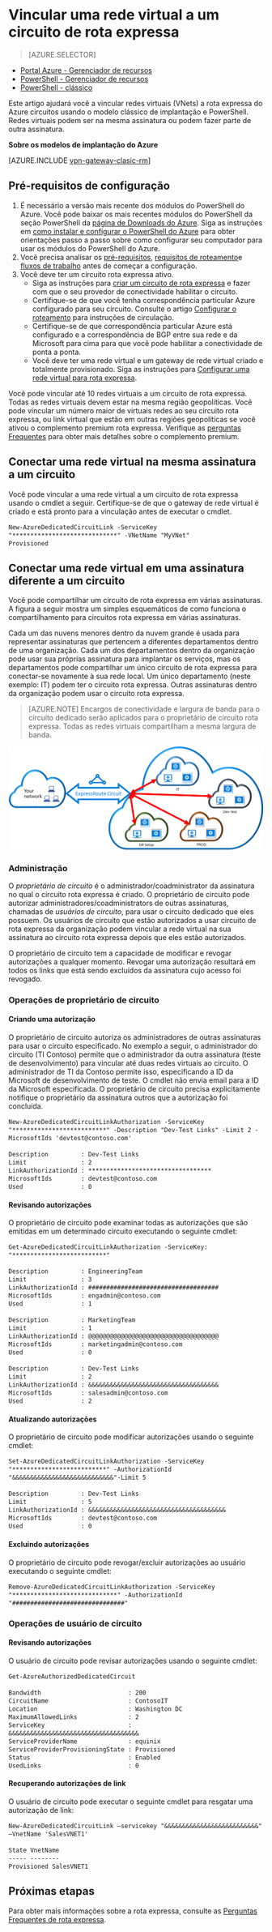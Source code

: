 <properties
   pageTitle="Vincular uma rede virtual a um circuito de rota expressa usando o modelo clássico de implantação e PowerShell | Microsoft Azure"
   description="Este documento fornece uma visão geral de como vincular redes virtuais (VNets) a rota expressa circuitos usando o modelo clássico de implantação e PowerShell."
   services="expressroute"
   documentationCenter="na"
   authors="ganesr"
   manager="carmonm"
   editor=""
   tags="azure-service-management"/>
<tags
   ms.service="expressroute"
   ms.devlang="na"
   ms.topic="article"
   ms.tgt_pltfrm="na"
   ms.workload="infrastructure-services"
   ms.date="10/10/2016"
   ms.author="ganesr" />

# <a name="link-a-virtual-network-to-an-expressroute-circuit"></a>Vincular uma rede virtual a um circuito de rota expressa

> [AZURE.SELECTOR]
- [Portal Azure - Gerenciador de recursos](expressroute-howto-linkvnet-portal-resource-manager.md)
- [PowerShell - Gerenciador de recursos](expressroute-howto-linkvnet-arm.md)
- [PowerShell - clássico](expressroute-howto-linkvnet-classic.md)



Este artigo ajudará você a vincular redes virtuais (VNets) a rota expressa do Azure circuitos usando o modelo clássico de implantação e PowerShell. Redes virtuais podem ser na mesma assinatura ou podem fazer parte de outra assinatura.

**Sobre os modelos de implantação do Azure**

[AZURE.INCLUDE [vpn-gateway-clasic-rm](../../includes/vpn-gateway-classic-rm-include.md)]

## <a name="configuration-prerequisites"></a>Pré-requisitos de configuração

1. É necessário a versão mais recente dos módulos do PowerShell do Azure. Você pode baixar os mais recentes módulos do PowerShell da seção PowerShell da [página de Downloads do Azure](https://azure.microsoft.com/downloads/). Siga as instruções em [como instalar e configurar o PowerShell do Azure](../powershell-install-configure.md) para obter orientações passo a passo sobre como configurar seu computador para usar os módulos do PowerShell do Azure.
2. Você precisa analisar os [pré-requisitos](expressroute-prerequisites.md), [requisitos de roteamento](expressroute-routing.md)e [fluxos de trabalho](expressroute-workflows.md) antes de começar a configuração.
3. Você deve ter um circuito rota expressa ativo.
    - Siga as instruções para [criar um circuito de rota expressa](expressroute-howto-circuit-classic.md) e fazer com que o seu provedor de conectividade habilitar o circuito.
    - Certifique-se de que você tenha correspondência particular Azure configurado para seu circuito. Consulte o artigo [Configurar o roteamento](expressroute-howto-routing-classic.md) para instruções de circulação.
    - Certifique-se de que correspondência particular Azure está configurado e a correspondência de BGP entre sua rede e da Microsoft para cima para que você pode habilitar a conectividade de ponta a ponta.
    - Você deve ter uma rede virtual e um gateway de rede virtual criado e totalmente provisionado. Siga as instruções para [Configurar uma rede virtual para rota expressa](expressroute-howto-vnet-portal-classic.md).

Você pode vincular até 10 redes virtuais a um circuito de rota expressa. Todas as redes virtuais devem estar na mesma região geopolíticas. Você pode vincular um número maior de virtuais redes ao seu circuito rota expressa, ou link virtual que estão em outras regiões geopolíticas se você ativou o complemento premium rota expressa. Verifique as [perguntas Frequentes](expressroute-faqs.md) para obter mais detalhes sobre o complemento premium.

## <a name="connect-a-virtual-network-in-the-same-subscription-to-a-circuit"></a>Conectar uma rede virtual na mesma assinatura a um circuito

Você pode vincular a uma rede virtual a um circuito de rota expressa usando o cmdlet a seguir. Certifique-se de que o gateway de rede virtual é criado e está pronto para a vinculação antes de executar o cmdlet.

    New-AzureDedicatedCircuitLink -ServiceKey "*****************************" -VNetName "MyVNet"
    Provisioned

## <a name="connect-a-virtual-network-in-a-different-subscription-to-a-circuit"></a>Conectar uma rede virtual em uma assinatura diferente a um circuito

Você pode compartilhar um circuito de rota expressa em várias assinaturas. A figura a seguir mostra um simples esquemáticos de como funciona o compartilhamento para circuitos rota expressa em várias assinaturas.

Cada um das nuvens menores dentro da nuvem grande é usada para representar assinaturas que pertencem a diferentes departamentos dentro de uma organização. Cada um dos departamentos dentro da organização pode usar sua próprias assinatura para implantar os serviços, mas os departamentos pode compartilhar um único circuito de rota expressa para conectar-se novamente à sua rede local. Um único departamento (neste exemplo: IT) podem ter o circuito rota expressa. Outras assinaturas dentro da organização podem usar o circuito rota expressa.

>[AZURE.NOTE] Encargos de conectividade e largura de banda para o circuito dedicado serão aplicados para o proprietário de circuito rota expressa. Todas as redes virtuais compartilham a mesma largura de banda.

![Conectividade entre-assinatura](./media/expressroute-howto-linkvnet-classic/cross-subscription.png)

### <a name="administration"></a>Administração

O *proprietário de circuito* é o administrador/coadministrator da assinatura no qual o circuito rota expressa é criado. O proprietário de circuito pode autorizar administradores/coadministrators de outras assinaturas, chamadas de *usuários de circuito*, para usar o circuito dedicado que eles possuem. Os usuários de circuito que estão autorizados a usar circuito de rota expressa da organização podem vincular a rede virtual na sua assinatura ao circuito rota expressa depois que eles estão autorizados.

O proprietário de circuito tem a capacidade de modificar e revogar autorizações a qualquer momento. Revogar uma autorização resultará em todos os links que está sendo excluídos da assinatura cujo acesso foi revogado.

### <a name="circuit-owner-operations"></a>Operações de proprietário de circuito

#### <a name="creating-an-authorization"></a>Criando uma autorização

O proprietário de circuito autoriza os administradores de outras assinaturas para usar o circuito especificado. No exemplo a seguir, o administrador do circuito (TI Contoso) permite que o administrador da outra assinatura (teste de desenvolvimento) para vincular até duas redes virtuais ao circuito. O administrador de TI da Contoso permite isso, especificando a ID da Microsoft de desenvolvimento de teste. O cmdlet não envia email para a ID da Microsoft especificada. O proprietário de circuito precisa explicitamente notifique o proprietário da assinatura outros que a autorização foi concluída.

    New-AzureDedicatedCircuitLinkAuthorization -ServiceKey "**************************" -Description "Dev-Test Links" -Limit 2 -MicrosoftIds 'devtest@contoso.com'

    Description         : Dev-Test Links
    Limit               : 2
    LinkAuthorizationId : **********************************
    MicrosoftIds        : devtest@contoso.com
    Used                : 0

#### <a name="reviewing-authorizations"></a>Revisando autorizações

O proprietário de circuito pode examinar todas as autorizações que são emitidas em um determinado circuito executando o seguinte cmdlet:

    Get-AzureDedicatedCircuitLinkAuthorization -ServiceKey: "**************************"

    Description         : EngineeringTeam
    Limit               : 3
    LinkAuthorizationId : ####################################
    MicrosoftIds        : engadmin@contoso.com
    Used                : 1

    Description         : MarketingTeam
    Limit               : 1
    LinkAuthorizationId : @@@@@@@@@@@@@@@@@@@@@@@@@@@@@@@@@@@@
    MicrosoftIds        : marketingadmin@contoso.com
    Used                : 0

    Description         : Dev-Test Links
    Limit               : 2
    LinkAuthorizationId : &&&&&&&&&&&&&&&&&&&&&&&&&&&&&&&&&&&&
    MicrosoftIds        : salesadmin@contoso.com
    Used                : 2


#### <a name="updating-authorizations"></a>Atualizando autorizações

O proprietário de circuito pode modificar autorizações usando o seguinte cmdlet:

    Set-AzureDedicatedCircuitLinkAuthorization -ServiceKey "**************************" -AuthorizationId "&&&&&&&&&&&&&&&&&&&&&&&&&&&&"-Limit 5

    Description         : Dev-Test Links
    Limit               : 5
    LinkAuthorizationId : &&&&&&&&&&&&&&&&&&&&&&&&&&&&&&&&&&&&&&
    MicrosoftIds        : devtest@contoso.com
    Used                : 0


#### <a name="deleting-authorizations"></a>Excluindo autorizações

O proprietário de circuito pode revogar/excluir autorizações ao usuário executando o seguinte cmdlet:

    Remove-AzureDedicatedCircuitLinkAuthorization -ServiceKey "*****************************" -AuthorizationId "###############################"


### <a name="circuit-user-operations"></a>Operações de usuário de circuito

#### <a name="reviewing-authorizations"></a>Revisando autorizações

O usuário de circuito pode revisar autorizações usando o seguinte cmdlet:

    Get-AzureAuthorizedDedicatedCircuit

    Bandwidth                        : 200
    CircuitName                      : ContosoIT
    Location                         : Washington DC
    MaximumAllowedLinks              : 2
    ServiceKey                       : &&&&&&&&&&&&&&&&&&&&&&&&&&&&&&&&&&&&
    ServiceProviderName              : equinix
    ServiceProviderProvisioningState : Provisioned
    Status                           : Enabled
    UsedLinks                        : 0

#### <a name="redeeming-link-authorizations"></a>Recuperando autorizações de link

O usuário de circuito pode executar o seguinte cmdlet para resgatar uma autorização de link:

    New-AzureDedicatedCircuitLink –servicekey "&&&&&&&&&&&&&&&&&&&&&&&&&&" –VnetName 'SalesVNET1'

    State VnetName
    ----- --------
    Provisioned SalesVNET1

## <a name="next-steps"></a>Próximas etapas

Para obter mais informações sobre a rota expressa, consulte as [Perguntas Frequentes de rota expressa](expressroute-faqs.md).
